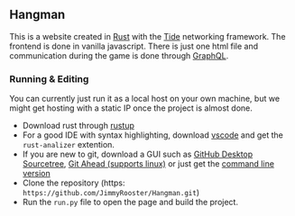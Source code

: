 ## Hangman

This is a website created in [Rust](https://www.rust-lang.org/) with the [Tide](https://docs.rs/tide/) networking framework. The frontend is done in vanilla javascript. There is just one html file and communication during the game is done through [GraphQL](graphql.org).

### Running & Editing

You can currently just run it as a local host on your own machine, but we might get hosting with a static IP once the project is almost done.

- Download rust through [rustup](https://rustup.rs/)
- For a good IDE with syntax highlighting, download [vscode](https://code.visualstudio.com/) and get the `rust-analizer` extention.
- If you are new to git, download a GUI such as [GitHub Desktop](https://desktop.github.com/) [Sourcetree](https://www.sourcetreeapp.com/), [Git Ahead (supports linux)](https://gitahead.github.io/gitahead.com/) or just get the [command line version](https://git-scm.com/downloads)
- Clone the repository (https: `https://github.com/JimmyRooster/Hangman.git`)
- Run the `run.py` file to open the page and build the project.
